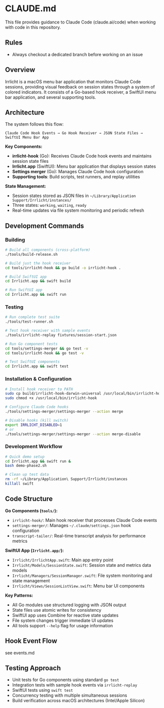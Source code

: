 # CLAUDE.md

This file provides guidance to Claude Code (claude.ai/code) when working with code in this repository.

## Rules
- Always checkout a dedicated branch before working on an issue

## Overview

Irrlicht is a macOS menu bar application that monitors Claude Code sessions, providing visual feedback on session states through a system of colored indicators. It consists of a Go-based hook receiver, a SwiftUI menu bar application, and several supporting tools.

## Architecture

The system follows this flow:
```
Claude Code Hook Events → Go Hook Receiver → JSON State Files → SwiftUI Menu Bar App
```

**Key Components:**
- **irrlicht-hook** (Go): Receives Claude Code hook events and maintains session state files
- **Irrlicht.app** (SwiftUI): Menu bar application that displays session states
- **Settings merger** (Go): Manages Claude Code hook configuration
- **Supporting tools**: Build scripts, test runners, and replay utilities

**State Management:**
- Session states stored as JSON files in `~/Library/Application Support/Irrlicht/instances/`
- Three states: `working`, `waiting`, `ready`
- Real-time updates via file system monitoring and periodic refresh

## Development Commands

### Building
```bash
# Build all components (cross-platform)
./tools/build-release.sh

# Build just the hook receiver
cd tools/irrlicht-hook && go build -o irrlicht-hook .

# Build SwiftUI app
cd Irrlicht.app && swift build

# Run SwiftUI app
cd Irrlicht.app && swift run
```

### Testing
```bash
# Run complete test suite
./tools/test-runner.sh

# Test hook receiver with sample events
./tools/irrlicht-replay fixtures/session-start.json

# Run Go component tests
cd tools/settings-merger && go test -v
cd tools/irrlicht-hook && go test -v

# Test SwiftUI components
cd Irrlicht.app && swift test
```

### Installation & Configuration
```bash
# Install hook receiver to PATH
sudo cp build/irrlicht-hook-darwin-universal /usr/local/bin/irrlicht-hook
sudo chmod +x /usr/local/bin/irrlicht-hook

# Configure Claude Code hooks
./tools/settings-merger/settings-merger --action merge

# Disable hooks (kill switch)
export IRRLICHT_DISABLED=1
# or
./tools/settings-merger/settings-merger --action merge-disable
```

### Development Workflow
```bash
# Quick demo setup
cd Irrlicht.app && swift run &
bash demo-phase2.sh

# Clean up test data
rm -rf ~/Library/Application\ Support/Irrlicht/instances
killall swift
```

## Code Structure

**Go Components (`tools/`):**
- `irrlicht-hook/`: Main hook receiver that processes Claude Code events
- `settings-merger/`: Manages `~/.claude/settings.json` hook configuration
- `transcript-tailer/`: Real-time transcript analysis for performance metrics

**SwiftUI App (`Irrlicht.app/`):**
- `Irrlicht/IrrlichtApp.swift`: Main app entry point
- `Irrlicht/Models/SessionState.swift`: Session state and metrics data models
- `Irrlicht/Managers/SessionManager.swift`: File system monitoring and state management
- `Irrlicht/Views/SessionListView.swift`: Menu bar UI components

**Key Patterns:**
- All Go modules use structured logging with JSON output
- State files use atomic writes for consistency
- SwiftUI app uses Combine for reactive state updates
- File system changes trigger immediate UI updates
- All tools support `--help` flag for usage information

## Hook Event Flow

see events.md

## Testing Approach

- Unit tests for Go components using standard `go test`
- Integration tests with sample hook events via `irrlicht-replay`
- SwiftUI tests using `swift test`
- Concurrency testing with multiple simultaneous sessions
- Build verification across macOS architectures (Intel/Apple Silicon)
